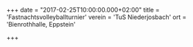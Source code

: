 +++
date = "2017-02-25T10:00:00.000+02:00"
title = 'Fastnachtsvolleyballturnier'
verein = 'TuS Niederjosbach'
ort = 'Bienrothhalle, Eppstein'

+++

      